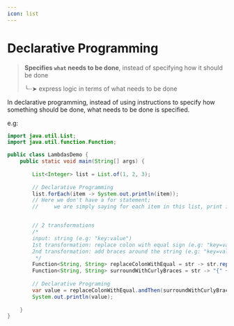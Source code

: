 ```yaml
---
icon: list
---
```


# Declarative Programming

> **Specifies `what` needs to be done**, instead of specifying how it should be done
>
> ╰┈➤ express logic in terms of what needs to be done

In declarative programming, instead of using instructions to specify how something should be done,  what needs to be done is specified.

e.g:&#x20;

```java
import java.util.List;
import java.util.function.Function;

public class LambdasDemo {
    public static void main(String[] args) {
    
        List<Integer> list = List.of(1, 2, 3);
        
        // Declarative Programming
        list.forEach(item -> System.out.println(item));
        // Here we don't have a for statement; 
        //     we are simply saying for each item in this list, print it


        // 2 transformations
        /*
        input: string (e.g: "key:value")
        1st transformation: replace colon with equal sign (e.g: "key=value")
        2nd transformation: add braces around the string (e.g: "key=value")
         */
        Function<String, String> replaceColonWithEqual = str -> str.replace(":", "=");
        Function<String, String> surroundWithCurlyBraces = str -> "{" + str + "}";
        
        // Declarative Programing
        var value = replaceColonWithEqual.andThen(surroundWithCurlyBraces).apply("key:value");
        System.out.println(value);
        
    }
}
```



